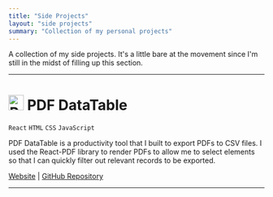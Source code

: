 ```yaml
---
title: "Side Projects"
layout: "side projects"
summary: "Collection of my personal projects"
---
```

A collection of my side projects.
It's a little bare at the movement since I'm still in the midst of filling up this section.

---

# <img src="pdf-datatable-icon.png" alt="PDF DataTable logo" style="width: 30px; display: inline; margin: 0" /> PDF DataTable

<code>React</code> <code>HTML</code> <code>CSS</code> <code>JavaScript</code>

PDF DataTable is a productivity tool that I built to export PDFs to CSV files.
I used the React-PDF library to render PDFs to allow me to select elements so that I can quickly filter out relevant records to be exported. 

[Website](https://pdf-datatable.hanwg.top) | [GitHub Repository](https://github.com/hanwg/pdf-datatable)

---